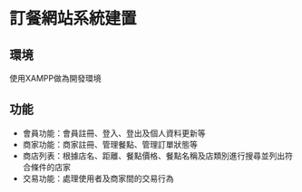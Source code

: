 # 訂餐網站系統建置

## 環境
使用XAMPP做為開發環境

## 功能
- 會員功能：會員註冊、登入、登出及個人資料更新等
- 商家功能：商家註冊、管理餐點、管理訂單狀態等
- 商店列表：根據店名、距離、餐點價格、餐點名稱及店類別進行搜尋並列出符合條件的店家
- 交易功能：處理使用者及商家間的交易行為
